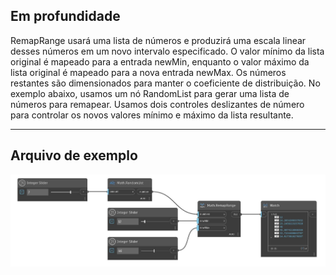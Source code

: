 ## Em profundidade
RemapRange usará uma lista de números e produzirá uma escala linear desses números em um novo intervalo especificado. O valor mínimo da lista original é mapeado para a entrada newMin, enquanto o valor máximo da lista original é mapeado para a nova entrada newMax. Os números restantes são dimensionados para manter o coeficiente de distribuição. No exemplo abaixo, usamos um nó RandomList para gerar uma lista de números para remapear. Usamos dois controles deslizantes de número para controlar os novos valores mínimo e máximo da lista resultante.
___
## Arquivo de exemplo

![RemapRange](./DSCore.Math.RemapRange_img.jpg)

